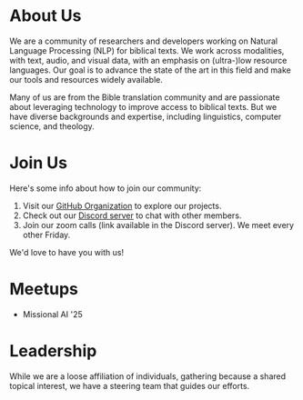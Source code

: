 <script setup>
import { VPTeamMembers } from 'vitepress/theme'

const members = [
  {
    avatar: 'https://avatars.githubusercontent.com/u/8311862?v=4',
    name: 'Joel Mathew',
    org: 'ETEN Innovation Lab',
    links: [
      { icon: 'github', link: 'https://github.com/joelthe1' },
    ]
  },
  {
    avatar: 'https://avatars.githubusercontent.com/u/4253884?v=4',
    name: 'James Cuénod',
    org: 'Seed Company',
    links: [
      { icon: 'github', link: 'https://github.com/jcuenod' },
    ]
  },
  {
    avatar: 'https://avatars.githubusercontent.com/u/3261883?v=4',
    name: 'Damien Daspit',
    org: 'SIL',
    links: [
      { icon: 'github', link: 'https://github.com/ddaspit' },
    ]
  },
  {
    avatar: 'https://avatars.githubusercontent.com/u/4064317?v=4',
    name: 'Ulf Hermjakob',
    org: 'USC',
    links: [
      { icon: 'github', link: 'https://github.com/uhermjakob' },
    ]
  }
]
</script>


# About Us

We are a community of researchers and developers working on Natural Language Processing (NLP) for biblical texts. We work across modalities, with text, audio, and visual data, with an emphasis on (ultra-)low resource languages. Our goal is to advance the state of the art in this field and make our tools and resources widely available.

Many of us are from the Bible translation community and are passionate about leveraging technology to improve access to biblical texts. But we have diverse backgrounds and expertise, including linguistics, computer science, and theology.

# Join Us

Here's some info about how to join our community:

1. Visit our [GitHub Organization](https://github.com/BibleNLP) to explore our projects.
2. Check out our [Discord server](https://discord.gg/your-invite-link) to chat with other members.
3. Join our zoom calls (link available in the Discord server). We meet every other Friday.

We'd love to have you with us!

# Meetups

- Missional AI '25

# Leadership

While we are a loose affiliation of individuals, gathering because a shared topical interest, we have a steering team that guides our efforts.

<VPTeamMembers size="small" :members />